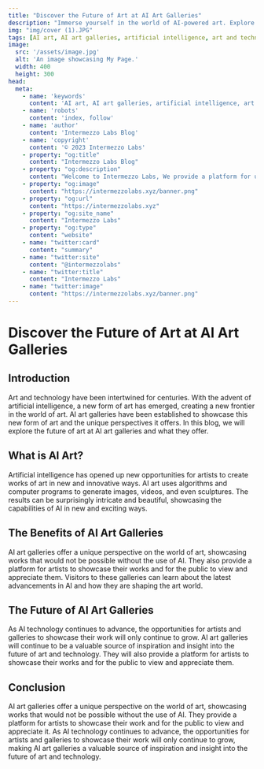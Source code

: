 ```yaml
---
title: "Discover the Future of Art at AI Art Galleries"
description: "Immerse yourself in the world of AI-powered art. Explore the latest exhibitions and galleries showcasing the latest and greatest in AI art."
img: "img/cover (1).JPG"
tags: [AI art, AI art galleries, artificial intelligence, art and technology, new form of art, showcase, platform, visitors, advancements, future, valuable source, inspiration, insight]
image:
  src: '/assets/image.jpg'
  alt: 'An image showcasing My Page.'
  width: 400
  height: 300
head:
  meta:
    - name: 'keywords'
      content: 'AI art, AI art galleries, artificial intelligence, art and technology, new form of art, showcase, platform, visitors, advancements, future, valuable source, inspiration, insight'
    - name: 'robots'
      content: 'index, follow'
    - name: 'author'
      content: 'Intermezzo Labs Blog'
    - name: 'copyright'
      content: '© 2023 Intermezzo Labs'
    - property: "og:title"
      content: "Intermezzo Labs Blog"
    - property: "og:description"
      content: "Welcome to Intermezzo Labs, We provide a platform for users to create, manage and trade digital assets. These platforms can be used for a variety of purposes, such as gaming, collectibles, and e-commerce. Intermezzo Labs is for anyone who wants to leverage blockchain technology."
    - property: "og:image"
      content: "https://intermezzolabs.xyz/banner.png"
    - property: "og:url"
      content: "https://intermezzolabs.xyz"
    - property: "og:site_name"
      content: "Intermezzo Labs"
    - property: "og:type"
      content: "website"
    - name: "twitter:card"
      content: "summary"
    - name: "twitter:site"
      content: "@intermezzolabs"
    - name: "twitter:title"
      content: "Intermezzo Labs"
    - name: "twitter:image"
      content: "https://intermezzolabs.xyz/banner.png"
---
```


# Discover the Future of Art at AI Art Galleries

## Introduction
Art and technology have been intertwined for centuries. With the advent of artificial intelligence, a new form of art has emerged, creating a new frontier in the world of art. AI art galleries have been established to showcase this new form of art and the unique perspectives it offers. In this blog, we will explore the future of art at AI art galleries and what they offer.

## What is AI Art?
Artificial intelligence has opened up new opportunities for artists to create works of art in new and innovative ways. AI art uses algorithms and computer programs to generate images, videos, and even sculptures. The results can be surprisingly intricate and beautiful, showcasing the capabilities of AI in new and exciting ways.

## The Benefits of AI Art Galleries
AI art galleries offer a unique perspective on the world of art, showcasing works that would not be possible without the use of AI. They also provide a platform for artists to showcase their works and for the public to view and appreciate them. Visitors to these galleries can learn about the latest advancements in AI and how they are shaping the art world.

## The Future of AI Art Galleries
As AI technology continues to advance, the opportunities for artists and galleries to showcase their work will only continue to grow. AI art galleries will continue to be a valuable source of inspiration and insight into the future of art and technology. They will also provide a platform for artists to showcase their works and for the public to view and appreciate them.

## Conclusion
AI art galleries offer a unique perspective on the world of art, showcasing works that would not be possible without the use of AI. They provide a platform for artists to showcase their work and for the public to view and appreciate it. As AI technology continues to advance, the opportunities for artists and galleries to showcase their work will only continue to grow, making AI art galleries a valuable source of inspiration and insight into the future of art and technology.
